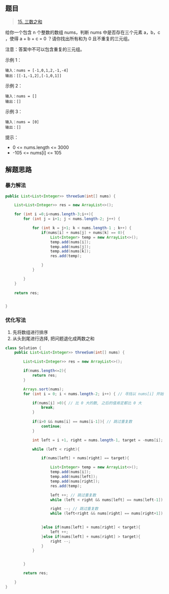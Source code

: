 ## 题目

> [15. 三数之和](https://leetcode-cn.com/problems/3sum/)

给你一个包含 n 个整数的数组 nums，判断 nums 中是否存在三个元素 a，b，c ，使得 a + b + c = 0 ？请你找出所有和为 0 且不重复的三元组。

注意：答案中不可以包含重复的三元组。

 

示例 1：

```
输入：nums = [-1,0,1,2,-1,-4]
输出：[[-1,-1,2],[-1,0,1]]
```

示例 2：

```
输入：nums = []
输出：[]
```

示例 3：

```
输入：nums = [0]
输出：[]
```


提示：

* 0 <= nums.length <= 3000
* -105 <= nums[i] <= 105

## 解题思路

### 暴力解法

```java
public List<List<Integer>> threeSum(int[] nums) {

    List<List<Integer>> res = new ArrayList<>();

    for (int i =0;i<nums.length-3;i++){
        for (int j = i+1; j < nums.length-2; j++) {

            for (int k = j+1; k < nums.length-1 ; k++) {
                if(nums[i] + nums[j] + nums[k] == 0){
                    List<Integer> temp = new ArrayList<>();
                    temp.add(nums[i]);
                    temp.add(nums[j]);
                    temp.add(nums[k]);
                    res.add(temp);

                }
            }

        }
    }
    
    return res;


}
```

### 优化写法

1. 先将数组进行排序
2. 从头到尾进行选择, 把问题退化成两数之和

```java
class Solution {
    public List<List<Integer>> threeSum(int[] nums) {

        List<List<Integer>> res = new ArrayList<>();

        if(nums.length<=2){
            return res;
        }

        Arrays.sort(nums);
        for (int i = 0; i < nums.length-2; i++) { // 寻找以 nums[i] 开始的 三数之和组合

            if(nums[i] >0){ // 比 0 大的数, 之后的值肯定都比 0 大
                break;
            }
            
            if(i>0 && nums[i] == nums[i-1]){ // 跳过重复数
                continue;
            }

            int left = i +1, right = nums.length-1, target = -nums[i];

            while (left < right){

                if(nums[left] + nums[right] == target){

                    List<Integer> temp = new ArrayList<>();
                    temp.add(nums[i]);
                    temp.add(nums[left]);
                    temp.add(nums[right]);
                    res.add(temp);

                    left ++; // 跳过重复数
                    while (left < right && nums[left] == nums[left-1]) left ++;

                    right --; // 跳过重复数
                    while (left<right && nums[right] == nums[right+1]) right --;
                    

                }else if(nums[left] + nums[right] < target){
                    left ++;
                }else if(nums[left] + nums[right] > target){
                    right --;
                }
            }


        }

        return res;

    }
}
```


